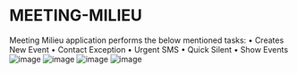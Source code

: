 # MEETING-MILIEU
Meeting Milieu application performs the below mentioned tasks:
• Creates New Event
• Contact Exception
• Urgent SMS
• Quick Silent
• Show Events
![image](https://user-images.githubusercontent.com/31984680/30612885-bacbb99a-9da3-11e7-990b-2eb6a4f07262.png)
![image](https://user-images.githubusercontent.com/31984680/30612918-d92dadda-9da3-11e7-864f-9e8408834b35.png)
![image](https://user-images.githubusercontent.com/31984680/30612956-f187f70a-9da3-11e7-8888-ad7377b2c8f3.png)
![image](https://user-images.githubusercontent.com/31984680/30612973-01d0094a-9da4-11e7-9440-7aa241a94a73.png)
